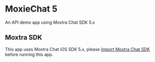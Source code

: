 # MoxieChat 5

An API demo app using Moxtra Chat SDK 5.x

## Moxtra SDK

This app uses Moxtra Chat iOS SDK 5.x, please [Import Moxtra Chat SDK](https://developer.moxtra.com/docs/docs-ios-sdk/chat/#moxtra_module) before running this app.